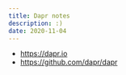 ```yaml
---
title: Dapr notes
description: :)
date: 2020-11-04
---
```


* https://dapr.io
* https://github.com/dapr/dapr

